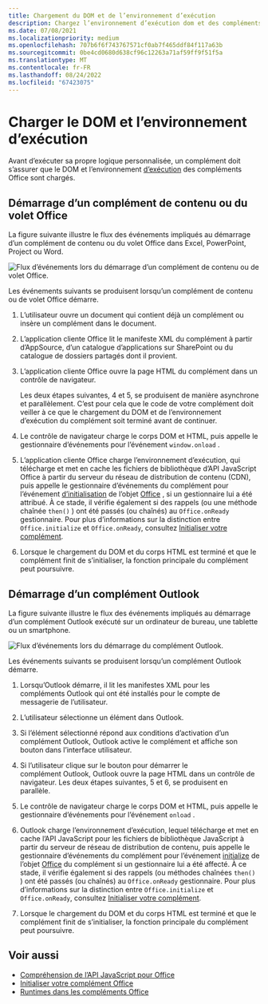 ```yaml
---
title: Chargement du DOM et de l’environnement d’exécution
description: Chargez l’environnement d’exécution dom et des compléments Office.
ms.date: 07/08/2021
ms.localizationpriority: medium
ms.openlocfilehash: 707b6f6f743767571cf0ab7f465ddf84f117a63b
ms.sourcegitcommit: 0be4cd0680d638cf96c12263a71af59ff9f51f5a
ms.translationtype: MT
ms.contentlocale: fr-FR
ms.lasthandoff: 08/24/2022
ms.locfileid: "67423075"
---
```

# <a name="load-the-dom-and-runtime-environment"></a>Charger le DOM et l’environnement d’exécution

Avant d’exécuter sa propre logique personnalisée, un complément doit s’assurer que le DOM et l’environnement [d’exécution](../testing/runtimes.md) des compléments Office sont chargés.

## <a name="startup-of-a-content-or-task-pane-add-in"></a>Démarrage d’un complément de contenu ou du volet Office

La figure suivante illustre le flux des événements impliqués au démarrage d’un complément de contenu ou du volet Office dans Excel, PowerPoint, Project ou Word.

![Flux d’événements lors du démarrage d’un complément de contenu ou de volet Office.](../images/office15-app-sdk-loading-dom-agave-runtime.png)

Les événements suivants se produisent lorsqu’un complément de contenu ou de volet Office démarre.

1. L’utilisateur ouvre un document qui contient déjà un complément ou insère un complément dans le document.

2. L’application cliente Office lit le manifeste XML du complément à partir d’AppSource, d’un catalogue d’applications sur SharePoint ou du catalogue de dossiers partagés dont il provient.

3. L’application cliente Office ouvre la page HTML du complément dans un contrôle de navigateur.

    Les deux étapes suivantes, 4 et 5, se produisent de manière asynchrone et parallèlement. C’est pour cela que le code de votre complément doit veiller à ce que le chargement du DOM et de l’environnement d’exécution du complément soit terminé avant de continuer.

4. Le contrôle de navigateur charge le corps DOM et HTML, puis appelle le gestionnaire d’événements pour l’événement `window.onload` .

5. L’application cliente Office charge l’environnement d’exécution, qui télécharge et met en cache les fichiers de bibliothèque d’API JavaScript Office à partir du serveur du réseau de distribution de contenu (CDN), puis appelle le gestionnaire d’événements du complément pour l’événement [d’initialisation](/javascript/api/office#Office_initialize_reason_) de l’objet [Office](/javascript/api/office) , si un gestionnaire lui a été attribué. À ce stade, il vérifie également si des rappels (ou une méthode chaînée `then()` ) ont été passés (ou chaînés) au `Office.onReady` gestionnaire. Pour plus d’informations sur la distinction entre `Office.initialize` et `Office.onReady`, consultez [Initialiser votre complément](initialize-add-in.md).

6. Lorsque le chargement du DOM et du corps HTML est terminé et que le complément finit de s’initialiser, la fonction principale du complément peut poursuivre.

## <a name="startup-of-an-outlook-add-in"></a>Démarrage d’un complément Outlook

La figure suivante illustre le flux des événements impliqués au démarrage d’un complément Outlook exécuté sur un ordinateur de bureau, une tablette ou un smartphone.

![Flux d’événements lors du démarrage du complément Outlook.](../images/outlook15-loading-dom-agave-runtime.png)

Les événements suivants se produisent lorsqu’un complément Outlook démarre.

1. Lorsqu’Outlook démarre, il lit les manifestes XML pour les compléments Outlook qui ont été installés pour le compte de messagerie de l’utilisateur.

2. L’utilisateur sélectionne un élément dans Outlook.

3. Si l’élément sélectionné répond aux conditions d’activation d’un complément Outlook, Outlook active le complément et affiche son bouton dans l’interface utilisateur.

4. Si l’utilisateur clique sur le bouton pour démarrer le complément Outlook, Outlook ouvre la page HTML dans un contrôle de navigateur. Les deux étapes suivantes, 5 et 6, se produisent en parallèle.

5. Le contrôle de navigateur charge le corps DOM et HTML, puis appelle le gestionnaire d’événements pour l’événement `onload` .

6. Outlook charge l’environnement d’exécution, lequel télécharge et met en cache l’API JavaScript pour les fichiers de bibliothèque JavaScript à partir du serveur de réseau de distribution de contenu, puis appelle le gestionnaire d’événements du complément pour l’événement [initialize](/javascript/api/office#Office_initialize_reason_) de l’objet [Office](/javascript/api/office) du complément si un gestionnaire lui a été affecté. À ce stade, il vérifie également si des rappels (ou méthodes chaînées `then()` ) ont été passés (ou chaînés) au `Office.onReady` gestionnaire. Pour plus d’informations sur la distinction entre `Office.initialize` et `Office.onReady`, consultez [Initialiser votre complément](initialize-add-in.md).

7. Lorsque le chargement du DOM et du corps HTML est terminé et que le complément finit de s’initialiser, la fonction principale du complément peut poursuivre.

## <a name="see-also"></a>Voir aussi

- [Compréhension de l’API JavaScript pour Office](understanding-the-javascript-api-for-office.md)
- [Initialiser votre complément Office](initialize-add-in.md)
- [Runtimes dans les compléments Office](../testing/runtimes.md)

